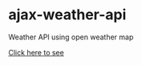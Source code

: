 # ajax-weather-api
Weather API using open weather map

[Click here to see](https://lauradevriendt.github.io/ajax-weather-api/.)

